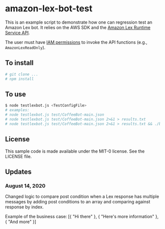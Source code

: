 # amazon-lex-bot-test

This is an example script to demonstrate how one can regression test an Amazon Lex bot. It relies on the AWS SDK and the [Amazon Lex Runtime Service API](http://docs.aws.amazon.com/lex/latest/dg/API_Operations_Amazon_Lex_Runtime_Service.html).

The user must have [IAM permissions](http://docs.aws.amazon.com/lex/latest/dg/access-control-managing-permissions.html#access-policy-examples-aws-managed) to invoke the API functions (e.g., `AmazonLexReadOnly`).

## To install

```bash
# git clone ...
# npm install
```

## To use

```bash
$ node testlexbot.js <TestConfigFile>
# examples:
# node testlexbot.js test/CoffeeBot-main.json
# node testlexbot.js test/CoffeeBot-main.json 2>&1 > results.txt
# node testlexbot.js test/CoffeeBot-main.json 2>&1 > results.txt && ./bin/summarizeResults.sh results.txt
```

## License

This sample code is made available under the MIT-0 license. See the LICENSE file.

## Updates

### August 14, 2020

Changed logic to compare post condition when a Lex response has multiple messages by adding post conditions to an array and comparing against response by index.

Example of the business case: [{ "Hi there" }, { "Here's more information" }, { "And more" }]
